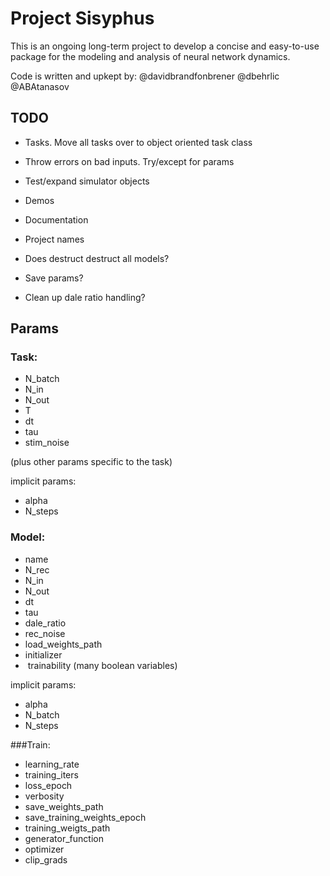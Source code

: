 # Project Sisyphus

This is an ongoing long-term project to develop a concise and easy-to-use package for the modeling and analysis of neural network dynamics. 

Code is written and upkept by: @davidbrandfonbrener @dbehrlic @ABAtanasov 


## TODO

- Tasks. Move all tasks over to object oriented task class

- Throw errors on bad inputs. Try/except for params

- Test/expand simulator objects

- Demos

- Documentation

- Project names

- Does destruct destruct all models?

- Save params?

- Clean up dale ratio handling?



## Params

### Task:
- N_batch
- N_in
- N_out
- T
- dt
- tau
- stim_noise

  
(plus other params specific to the task)

implicit params:
  - alpha
  - N_steps


### Model:
- name
- N_rec
- N_in
- N_out
- dt
- tau
- dale_ratio
- rec_noise
- load_weights_path
- initializer 
-  trainability (many boolean variables)

implicit params:
  - alpha
  - N_batch
  - N_steps


###Train:
- learning_rate
- training_iters
- loss_epoch
- verbosity
- save_weights_path
- save_training_weights_epoch
- training_weigts_path
- generator_function
- optimizer
- clip_grads